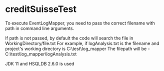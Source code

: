 # creditSuisseTest

To execute EventLogMapper, you  need to pass the correct filename with path in command line arguments.

If path is not passed, by default the code will search the file in WorkingDirectory/file.txt
For example, if logAnalysis.txt is the filename and project's working directory is C:\test\log_mapper
    The filepath will be - C:\test\log_mapper\logAnalysis.txt

JDK 11 and HSQLDB 2.6.0 is used
